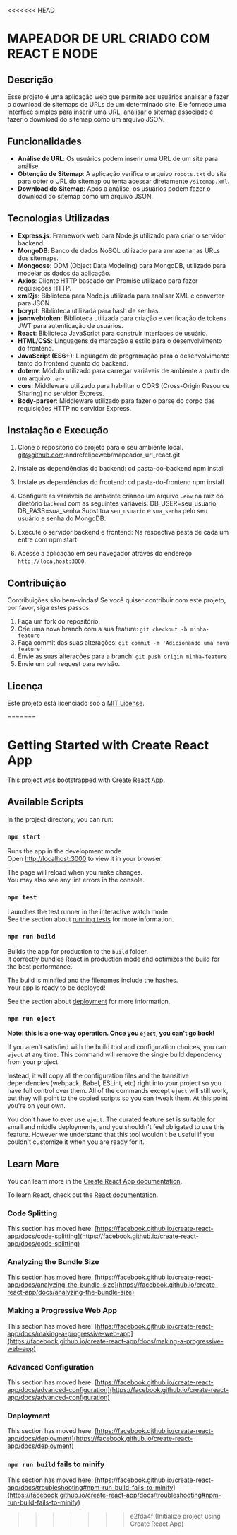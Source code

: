 <<<<<<< HEAD
# MAPEADOR DE URL CRIADO COM REACT E NODE

## Descrição
Esse projeto é uma aplicação web que permite aos usuários analisar e fazer o download de sitemaps de URLs de um determinado site. 
Ele fornece uma interface simples para inserir uma URL, analisar o sitemap associado e fazer o download do sitemap como um arquivo JSON.

## Funcionalidades
- **Análise de URL**: Os usuários podem inserir uma URL de um site para análise.
- **Obtenção de Sitemap**: A aplicação verifica o arquivo `robots.txt` do site para obter o URL do sitemap ou tenta acessar diretamente `/sitemap.xml`.
- **Download do Sitemap**: Após a análise, os usuários podem fazer o download do sitemap como um arquivo JSON.

## Tecnologias Utilizadas
- **Express.js**: Framework web para Node.js utilizado para criar o servidor backend.
- **MongoDB**: Banco de dados NoSQL utilizado para armazenar as URLs dos sitemaps.
- **Mongoose**: ODM (Object Data Modeling) para MongoDB, utilizado para modelar os dados da aplicação.
- **Axios**: Cliente HTTP baseado em Promise utilizado para fazer requisições HTTP.
- **xml2js**: Biblioteca para Node.js utilizada para analisar XML e converter para JSON.
- **bcrypt**: Biblioteca utilizada para hash de senhas.
- **jsonwebtoken**: Biblioteca utilizada para criação e verificação de tokens JWT para autenticação de usuários.
- **React**: Biblioteca JavaScript para construir interfaces de usuário.
- **HTML/CSS**: Linguagens de marcação e estilo para o desenvolvimento do frontend.
- **JavaScript (ES6+)**: Linguagem de programação para o desenvolvimento tanto do frontend quanto do backend.
- **dotenv**: Módulo utilizado para carregar variáveis de ambiente a partir de um arquivo `.env`.
- **cors**: Middleware utilizado para habilitar o CORS (Cross-Origin Resource Sharing) no servidor Express.
- **Body-parser**: Middleware utilizado para fazer o parse do corpo das requisições HTTP no servidor Express.

## Instalação e Execução
1. Clone o repositório do projeto para o seu ambiente local.
git@github.com:andrefelipeweb/mapeador_url_react.git

2. Instale as dependências do backend:
cd pasta-do-backend
npm install

3. Instale as dependências do frontend:
cd pasta-do-frontend
npm install

4. Configure as variáveis de ambiente criando um arquivo `.env` na raiz do diretório `backend` com as seguintes variáveis:
DB_USER=seu_usuario
DB_PASS=sua_senha
Substitua `seu_usuario` e `sua_senha` pelo seu usuário e senha do MongoDB.

5. Execute o servidor backend e frontend:
Na respectiva pasta de cada um entre com npm start

6. Acesse a aplicação em seu navegador através do endereço `http://localhost:3000`.

## Contribuição
Contribuições são bem-vindas! Se você quiser contribuir com este projeto, por favor, siga estes passos:
1. Faça um fork do repositório.
2. Crie uma nova branch com a sua feature: `git checkout -b minha-feature`
3. Faça commit das suas alterações: `git commit -m 'Adicionando uma nova feature'`
4. Envie as suas alterações para a branch: `git push origin minha-feature`
5. Envie um pull request para revisão.

## Licença
Este projeto está licenciado sob a [MIT License](LICENSE).


=======
# Getting Started with Create React App

This project was bootstrapped with [Create React App](https://github.com/facebook/create-react-app).

## Available Scripts

In the project directory, you can run:

### `npm start`

Runs the app in the development mode.\
Open [http://localhost:3000](http://localhost:3000) to view it in your browser.

The page will reload when you make changes.\
You may also see any lint errors in the console.

### `npm test`

Launches the test runner in the interactive watch mode.\
See the section about [running tests](https://facebook.github.io/create-react-app/docs/running-tests) for more information.

### `npm run build`

Builds the app for production to the `build` folder.\
It correctly bundles React in production mode and optimizes the build for the best performance.

The build is minified and the filenames include the hashes.\
Your app is ready to be deployed!

See the section about [deployment](https://facebook.github.io/create-react-app/docs/deployment) for more information.

### `npm run eject`

**Note: this is a one-way operation. Once you `eject`, you can't go back!**

If you aren't satisfied with the build tool and configuration choices, you can `eject` at any time. This command will remove the single build dependency from your project.

Instead, it will copy all the configuration files and the transitive dependencies (webpack, Babel, ESLint, etc) right into your project so you have full control over them. All of the commands except `eject` will still work, but they will point to the copied scripts so you can tweak them. At this point you're on your own.

You don't have to ever use `eject`. The curated feature set is suitable for small and middle deployments, and you shouldn't feel obligated to use this feature. However we understand that this tool wouldn't be useful if you couldn't customize it when you are ready for it.

## Learn More

You can learn more in the [Create React App documentation](https://facebook.github.io/create-react-app/docs/getting-started).

To learn React, check out the [React documentation](https://reactjs.org/).

### Code Splitting

This section has moved here: [https://facebook.github.io/create-react-app/docs/code-splitting](https://facebook.github.io/create-react-app/docs/code-splitting)

### Analyzing the Bundle Size

This section has moved here: [https://facebook.github.io/create-react-app/docs/analyzing-the-bundle-size](https://facebook.github.io/create-react-app/docs/analyzing-the-bundle-size)

### Making a Progressive Web App

This section has moved here: [https://facebook.github.io/create-react-app/docs/making-a-progressive-web-app](https://facebook.github.io/create-react-app/docs/making-a-progressive-web-app)

### Advanced Configuration

This section has moved here: [https://facebook.github.io/create-react-app/docs/advanced-configuration](https://facebook.github.io/create-react-app/docs/advanced-configuration)

### Deployment

This section has moved here: [https://facebook.github.io/create-react-app/docs/deployment](https://facebook.github.io/create-react-app/docs/deployment)

### `npm run build` fails to minify

This section has moved here: [https://facebook.github.io/create-react-app/docs/troubleshooting#npm-run-build-fails-to-minify](https://facebook.github.io/create-react-app/docs/troubleshooting#npm-run-build-fails-to-minify)
>>>>>>> e2fda4f (Initialize project using Create React App)

